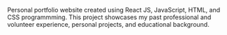 Personal portfolio website created using React JS, JavaScript, HTML, and CSS programmming. This project showcases my past professional and volunteer experience, personal projects, and educational background.

